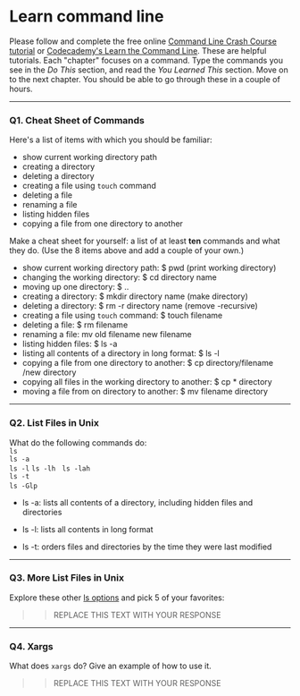 # Learn command line

Please follow and complete the free online [Command Line Crash Course
tutorial](https://web.archive.org/web/20160708171659/http://cli.learncodethehardway.org/book/) or [Codecademy's Learn the Command Line](https://www.codecademy.com/learn/learn-the-command-line). These are helpful tutorials. Each "chapter" focuses on a command. Type the commands you see in the _Do This_ section, and read the _You Learned This_ section. Move on to the next chapter. You should be able to go through these in a couple of hours.

---

### Q1.  Cheat Sheet of Commands  

Here's a list of items with which you should be familiar:  
* show current working directory path
* creating a directory
* deleting a directory
* creating a file using `touch` command
* deleting a file
* renaming a file
* listing hidden files
* copying a file from one directory to another

Make a cheat sheet for yourself: a list of at least **ten** commands and what they do.  (Use the 8 items above and add a couple of your own.)  

* show current working directory path: $ pwd (print working directory)
* changing the working directory: $ cd directory name
* moving up one directory: $ ..
* creating a directory: $ mkdir directory name (make directory)
* deleting a directory: $ rm -r directory name (remove -recursive)
* creating a file using `touch` command: $ touch filename
* deleting a file: $ rm filename
* renaming a file: mv old filename new filename
* listing hidden files: $ ls -a
* listing all contents of a directory in long format: $ ls -l
* copying a file from one directory to another: $ cp directory/filename /new directory
* copying all files in the working directory to another: $ cp * directory
* moving a file from on directory to another: $ mv filename directory

---

### Q2.  List Files in Unix   

What do the following commands do:  
`ls`  
`ls -a`  
`ls -l` 
`ls -lh`  
`ls -lah`  
`ls -t`  
`ls -Glp`  

* ls -a: lists all contents of a directory, including hidden files and directories
* ls -l: lists all contents in long format

* ls -t: orders files and directories by the time they were last modified
---

### Q3.  More List Files in Unix  

Explore these other [ls options](http://www.techonthenet.com/unix/basic/ls.php) and pick 5 of your favorites:

> > REPLACE THIS TEXT WITH YOUR RESPONSE

---

### Q4.  Xargs   

What does `xargs` do? Give an example of how to use it.

> > REPLACE THIS TEXT WITH YOUR RESPONSE

 

